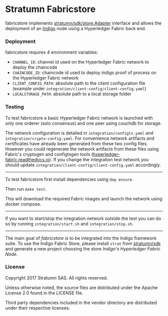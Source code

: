 # Stratumn Fabricstore

fabricstore implements [stratumn/sdk/store.Adapter](https://github.com/stratumn/sdk/blob/master/store/store.go) interface and allows the deployment of an [Indigo](https://indigoframework.com) node using a Hyperledger Fabric back end.

### Deployment

fabricstore requires 4 environment variables:

* `CHANNEL_ID`: channel id used on the Hyperledger Fabric network to deploy the chaincode
* `CHAINCODE_ID`: chaincode id used to deploy indigo proof of process on the Hyperledger Fabric network
* `CLIENT_CONFIG_PATH`: absolute path to the client configuration file (example under `integration/client-config/client-config.yaml`)
* `LOCALSTORAGE_PATH`: absolute path to a local storage folder

### Testing

To test fabricstore a basic Hyperledger Fabric network is launched with only one orderer (solo consensus) and one peer using couchdb for storage.

The network configuration is detailed in `integration/configtx.yaml` and `integration/crypto-config.yaml`. For convenience network artifacts and certificates have already been generated from these two config files. However you could regenerate the network artifacts from these files using Fabric's cryptogen and configtxgen tools ([hyperledger-fabric.readthedocs.io](https://hyperledger-fabric.readthedocs.io)). If you change the integration test network you should update `integration/client-config/client-config.yaml` accordingly.

---

To test fabricstore first install dependencies using `dep ensure`.

Then run `make test`.

This will download the required Fabric images and launch the network using docker compose.

---

If you want to start/stop the integration network outside the test you can do so by running `integration/start.sh` and `integration/stop.sh`.

---

The main goal of _fabricstore_ is to be integrated into the Indigo framework suite. To use the Indigo Fabric Store, please install `strat` from [stratumn/sdk](http://github.com/stratumn/sdk/) and generate a new project choosing the store _Indigo's Hyperledger Fabric Node_.

### License

Copyright 2017 Stratumn SAS. All rights reserved.

Unless otherwise noted, the source files are distributed under the Apache
License 2.0 found in the LICENSE file.

Third party dependencies included in the vendor directory are distributed under
their respective licenses.
